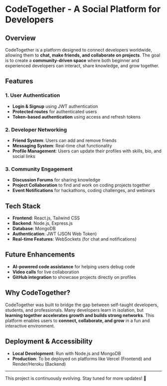 # CodeTogether - A Social Platform for Developers

## Overview
CodeTogether is a platform designed to connect developers worldwide, allowing them to **chat, make friends, and collaborate on projects**. The goal is to create a **community-driven space** where both beginner and experienced developers can interact, share knowledge, and grow together.

## Features
### 1. User Authentication
- **Login & Signup** using JWT authentication
- **Protected routes** for authenticated users
- **Token-based authentication** using access and refresh tokens

### 2. Developer Networking
- **Friend System**: Users can add and remove friends
- **Messaging System**: Real-time chat functionality
- **Profile Management**: Users can update their profiles with skills, bio, and social links

### 3. Community Engagement
- **Discussion Forums** for sharing knowledge
- **Project Collaboration** to find and work on coding projects together
- **Event Notifications** for hackathons, coding challenges, and webinars

## Tech Stack
- **Frontend**: React.js, Tailwind CSS
- **Backend**: Node.js, Express.js
- **Database**: MongoDB
- **Authentication**: JWT (JSON Web Token)
- **Real-time Features**: WebSockets (for chat and notifications)

## Future Enhancements
- **AI-powered code assistance** for helping users debug code
- **Video calls** for live collaboration
- **GitHub integration** to showcase projects directly on profiles

## Why CodeTogether?
CodeTogether was built to bridge the gap between self-taught developers, students, and professionals. Many developers learn in isolation, but **learning together accelerates growth and builds strong networks**. This platform enables users to **connect, collaborate, and grow** in a fun and interactive environment.

## Deployment & Accessibility
- **Local Development**: Run with Node.js and MongoDB
- **Production**: To be deployed on platforms like Vercel (Frontend) and Render/Heroku (Backend)

---
This project is continuously evolving. Stay tuned for more updates! 🚀

